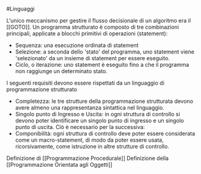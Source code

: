 #Linguaggi 

L'unico meccanismo per gestire il flusso decisionale di un algoritmo era il [[GOTO]].
Un programma strutturato è composto di tre combinazioni principali, applicate a blocchi primitivi di operazioni (statement):
- Sequenza: una esecuzione ordinata di statement
- Selezione: a seconda dello 'stato' del programma, uno statement viene 'selezionato' da un insieme di statement per essere eseguito.
- Ciclo, o iterazione: uno statement è eseguito fino a che il programma non raggiunge un determinato stato. 

I seguenti requisiti devono essere rispettati da un linguaggio di programmazione strutturato
- Completezza: le tre strutture della programmazione strutturata devono avere almeno una rappresentanza sintattica nel linguaggio.
- Singolo punto di Ingresso e Uscita: in ogni struttura di controllo si devono poter identificare un singolo punto di ingresso e un singolo punto di uscita. Ciò è necessario per la successiva:
- Componibilità: ogni struttura di controllo deve poter essere considerata come un macro-statement, di modo da poter essere usata, ricorsivamente, come istruzione in altre strutture di controllo.

Definizione di [[Programmazione Procedurale]] 
Definizione della  [[Programmazione Orientata agli Oggetti]] 